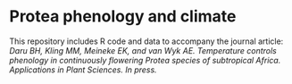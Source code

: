 # Protea phenology and climate

This repository includes R code and data to accompany the journal article: _Daru BH, Kling MM, Meineke EK, and van Wyk AE. Temperature controls phenology in continuously flowering Protea species of subtropical Africa. Applications in Plant Sciences. In press._

